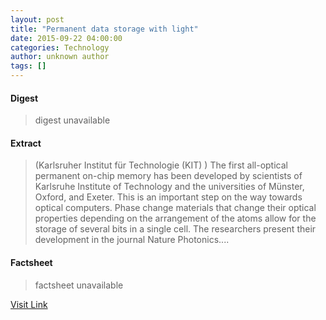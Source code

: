 ```yaml
---
layout: post
title: "Permanent data storage with light"
date: 2015-09-22 04:00:00
categories: Technology
author: unknown author
tags: []
---
```



#### Digest
>digest unavailable

#### Extract
>(Karlsruher Institut für Technologie (KIT) ) The first all-optical permanent on-chip memory has been developed by scientists of Karlsruhe Institute of Technology and the universities of Münster, Oxford, and Exeter. This is an important step on the way towards optical computers. Phase change materials that change their optical properties depending on the arrangement of the atoms allow for the storage of several bits in a single cell. The researchers present their development in the journal Nature Photonics....

#### Factsheet
>factsheet unavailable

[Visit Link](http://www.eurekalert.org/pub_releases/2015-09/kift-pds092215.php)


